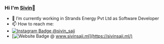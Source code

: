 ### Hi I'm [Sivin](https://sivinsaji.ml/)👋

- 🔭 I’m currently working in Strands Energy Pvt Ltd as Software Developer
-  📫 How to reach me:
- [![Instagram Badge](https://img.shields.io/badge/-Instagram-e4405f?style=flat-square&logo=Instagram&logoColor=white) @sivin_saji](https://www.instagram.com/sivin_saji/)
- [![Website Badge](https://img.shields.io/badge/Website-3b5998?style=flat-square&logo=google-chrome&logoColor=white) @ www.sivinsaji.ml](https://sivinsaji.ml/)

